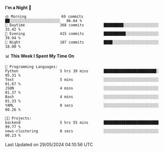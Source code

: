<!--START_SECTION:waka-->
**I'm a Night 🦉** 

```text
🌞 Morning                69 commits          ██░░░░░░░░░░░░░░░░░░░░░░░   06.64 % 
🌆 Daytime                368 commits         █████████░░░░░░░░░░░░░░░░   35.42 % 
🌃 Evening                415 commits         ██████████░░░░░░░░░░░░░░░   39.94 % 
🌙 Night                  187 commits         ████░░░░░░░░░░░░░░░░░░░░░   18.00 % 
```


📊 **This Week I Spent My Time On** 

```text
💬 Programming Languages: 
Python                   5 hrs 39 mins       ████████████████████████░   95.31 % 
Text                     5 mins              ░░░░░░░░░░░░░░░░░░░░░░░░░   01.67 % 
JSON                     4 mins              ░░░░░░░░░░░░░░░░░░░░░░░░░   01.37 % 
Bash                     4 mins              ░░░░░░░░░░░░░░░░░░░░░░░░░   01.33 % 
YAML                     0 secs              ░░░░░░░░░░░░░░░░░░░░░░░░░   00.26 % 

🐱‍💻 Projects: 
backend                  5 hrs 55 mins       █████████████████████████   99.77 % 
news-clustering          0 secs              ░░░░░░░░░░░░░░░░░░░░░░░░░   00.23 % 
```


 Last Updated on 29/05/2024 04:10:56 UTC
<!--END_SECTION:waka-->
